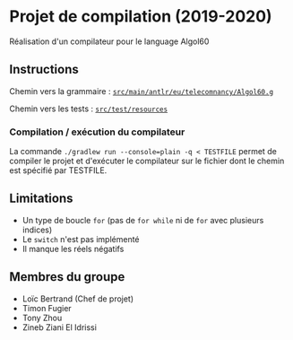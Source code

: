 # Projet de compilation (2019-2020)

Réalisation d'un compilateur pour le language Algol60

## Instructions

Chemin vers la grammaire : [`src/main/antlr/eu/telecomnancy/Algol60.g`](https://gitlab.telecomnancy.univ-lorraine.fr/LoA-c.Bertrand/bertra182u/blob/master/src/main/antlr/eu/telecomnancy/Algol60.g)

Chemin vers les tests : [`src/test/resources`](https://gitlab.telecomnancy.univ-lorraine.fr/LoA-c.Bertrand/bertra182u/blob/master/src/test/resources)

### Compilation / exécution du compilateur

La commande `./gradlew run --console=plain -q < TESTFILE` permet de compiler le projet et d'exécuter le compilateur sur le fichier dont le chemin est spécifié par TESTFILE.

## Limitations

- Un type de boucle `for` (pas de `for while` ni de `for` avec plusieurs indices)
- Le `switch` n'est pas implémenté
- Il manque les réels négatifs

## Membres du groupe

- Loïc Bertrand (Chef de projet)
- Timon Fugier
- Tony Zhou
- Zineb Ziani El Idrissi
